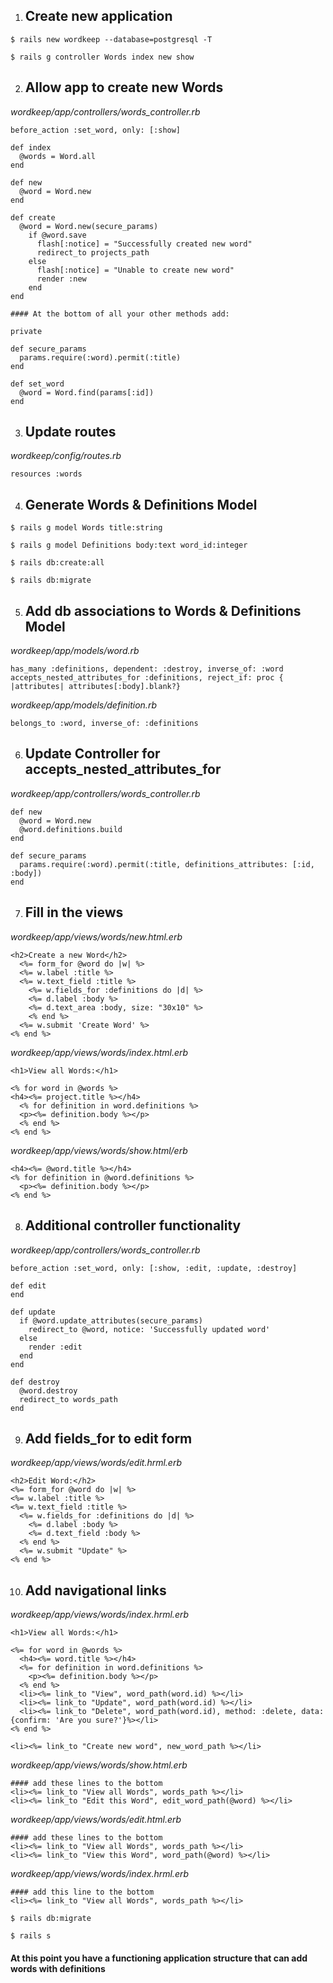 1. ## Create new application  

`$ rails new wordkeep --database=postgresql -T`  

`$ rails g controller Words index new show`  

2. ## Allow app to create new Words  

_wordkeep/app/controllers/words_controller.rb_  

```
before_action :set_word, only: [:show]

def index  
  @words = Word.all  
end  

def new  
  @word = Word.new  
end  

def create  
  @word = Word.new(secure_params)  
    if @word.save  
      flash[:notice] = "Successfully created new word"  
      redirect_to projects_path  
    else
      flash[:notice] = "Unable to create new word"  
      render :new  
    end  
end  

#### At the bottom of all your other methods add:  

private

def secure_params
  params.require(:word).permit(:title)
end  

def set_word  
  @word = Word.find(params[:id])
end  
```  

3. ## Update routes  

_wordkeep/config/routes.rb_  

`resources :words`  

4. ## Generate Words & Definitions Model

```
$ rails g model Words title:string  

$ rails g model Definitions body:text word_id:integer  

$ rails db:create:all  

$ rails db:migrate  
```  

5. ## Add db associations to Words & Definitions Model  

_wordkeep/app/models/word.rb_  

```
has_many :definitions, dependent: :destroy, inverse_of: :word  
accepts_nested_attributes_for :definitions, reject_if: proc { |attributes| attributes[:body].blank?}  
```
_wordkeep/app/models/definition.rb_  

```
belongs_to :word, inverse_of: :definitions  
```

6. ## Update Controller for accepts_nested_attributes_for  

_wordkeep/app/controllers/words_controller.rb_  

```
def new  
  @word = Word.new  
  @word.definitions.build  
end  

def secure_params  
  params.require(:word).permit(:title, definitions_attributes: [:id, :body])  
end  
```  

7. ## Fill in the views  

_wordkeep/app/views/words/new.html.erb_  

```
<h2>Create a new Word</h2>  
  <%= form_for @word do |w| %>  
  <%= w.label :title %>  
  <%= w.text_field :title %>  
    <%= w.fields_for :definitions do |d| %>  
    <%= d.label :body %>  
    <%= d.text_area :body, size: "30x10" %>  
    <% end %>  
  <%= w.submit 'Create Word' %>  
<% end %>  
```  
  
_wordkeep/app/views/words/index.html.erb_  

```
<h1>View all Words:</h1>  

<% for word in @words %>  
<h4><%= project.title %></h4>  
  <% for definition in word.definitions %>  
  <p><%= definition.body %></p>  
  <% end %>  
<% end %>  
```  

_wordkeep/app/views/words/show.html/erb_  

```
<h4><%= @word.title %></h4>  
<% for definition in @word.definitions %>  
  <p><%= definition.body %></p>  
<% end %>  
```
8. ## Additional controller functionality  

_wordkeep/app/controllers/words_controller.rb_  

```
before_action :set_word, only: [:show, :edit, :update, :destroy]  

def edit  
end  

def update  
  if @word.update_attributes(secure_params)  
    redirect_to @word, notice: 'Successfully updated word'  
  else  
    render :edit  
  end  
end  

def destroy  
  @word.destroy  
  redirect_to words_path  
end  
```  

9. ## Add fields_for to edit form  

_wordkeep/app/views/words/edit.hrml.erb_  

```
<h2>Edit Word:</h2>  
<%= form_for @word do |w| %>  
<%= w.label :title %>  
<%= w.text_field :title %>  
  <%= w.fields_for :definitions do |d| %>  
    <%= d.label :body %>  
    <%= d.text_field :body %>  
  <% end %>  
  <%= w.submit "Update" %>  
<% end %>  
```   

10. ## Add navigational links  

_wordkeep/app/views/words/index.hrml.erb_  

```
<h1>View all Words:</h1>  

<%= for word in @words %>  
  <h4><%= word.title %></h4>  
  <%= for definition in word.definitions %>  
    <p><%= definition.body %></p>  
  <% end %>  
  <li><%= link_to "View", word_path(word.id) %></li>  
  <li><%= link_to "Update", word_path(word.id) %></li>  
  <li><%= link_to "Delete", word_path(word.id), method: :delete, data: {confirm: 'Are you sure?'}%></li>  
<% end %>  

<li><%= link_to "Create new word", new_word_path %></li>  

```  

_wordkeep/app/views/words/show.html.erb_  

```
#### add these lines to the bottom  
<li><%= link_to "View all Words", words_path %></li>  
<li><%= link_to "Edit this Word", edit_word_path(@word) %></li>  
```  

_wordkeep/app/views/words/edit.html.erb_  

```
#### add these lines to the bottom  
<li><%= link_to "View all Words", words_path %></li>  
<li><%= link_to "View this Word", word_path(@word) %></li>  
```  

_wordkeep/app/views/words/index.hrml.erb_  

```
#### add this line to the bottom	  
<li><%= link_to "View all Words", words_path %></li>  
```  


`$ rails db:migrate`  

`$ rails s`  


#### At this point you have a functioning application structure that can add words with definitions